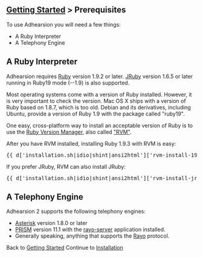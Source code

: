 ## [Getting Started](/docs) > Prerequisites

To use Adhearsion you will need a few things:

* A Ruby Interpreter
* A Telephony Engine

## A Ruby Interpreter
Adhearsion requires [Ruby](http://ruby-lang.org) version 1.9.2 or later. [JRuby](http://jruby.org) version 1.6.5 or later running in Ruby19 mode (--1.9) is also supported.

Most operating systems come with a version of Ruby installed.  However, it is very important to check the version.  Mac OS X ships with a version of Ruby based on 1.8.7, which is too old.  Debian and its derivatives, including Ubuntu, provide a version of Ruby 1.9 with the package called "ruby19".

One easy, cross-platform way to install an acceptable version of Ruby is to use the [Ruby Version Manager](http://rvm.beginrescueend.com), also called ["RVM"](http://rvm.beginrescueend.com).

After you have RVM installed, installing Ruby 1.9.3 with RVM is easy:

<pre class="terminal">
{{ d['installation.sh|idio|shint|ansi2html']['rvm-install-193'] }}
</pre>

If you prefer JRuby, RVM can also install JRuby:

<pre class="terminal">
{{ d['installation.sh|idio|shint|ansi2html']['rvm-install-jruby'] }}
</pre>

## A Telephony Engine
Adhearsion 2 supports the following telephony engines:

* [Asterisk](http://asterisk.org) version 1.8.0 or later
* [PRISM](http://voxeolabs.com/prism/) version 11.1 with the [rayo-server](https://github.com/rayo/rayo-server) application installed.
* Generally speaking, anything that supports the [Rayo](http://rayo.io) protocol.

<div class='docs-progress-nav'>
  <span class='back'>
    Back to <a href="/docs">Getting Started</a>
  </span>
  <span class='forward'>
    Continue to <a href="/docs/getting-started/installation">Installation</a>
  </span>
</div>

<a href="#" rel="docs-nav-active" style="display:none;">docs-nav-getting-started</a>
